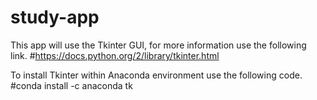 # study-app
This app will use the Tkinter GUI, for more information use the following link.
#https://docs.python.org/2/library/tkinter.html

To install Tkinter within Anaconda environment use the following code.
#conda install -c anaconda tk
